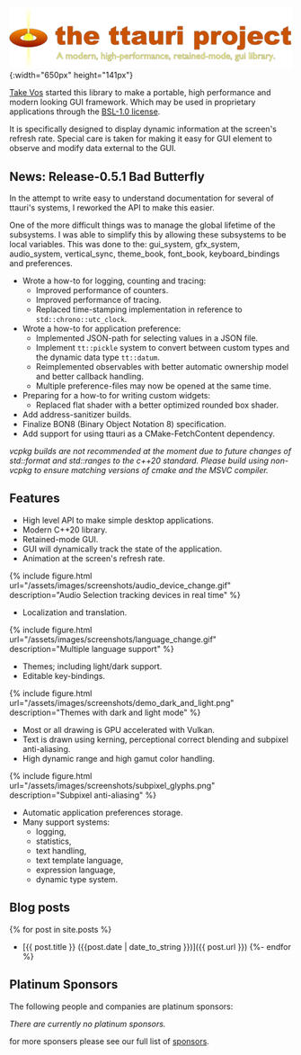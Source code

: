 
![the ttauri project: A modern, high-performance, retained-mode, gui library](/assets/images/logos/ttauri-logo-1300x282.png){:width="650px" height="141px"}

[Take Vos](https://github.com/takev/) started this library to make a portable,
high performance and modern looking GUI framework. Which may be used in
proprietary applications through the [BSL-1.0 license](https://opensource.org/licenses/BSL-1.0).

It is specifically designed to display dynamic information at the screen's
refresh rate. Special care is taken for making it easy for GUI element to
observe and modify data external to the GUI.

News: Release-0.5.1 Bad Butterfly
---------------------------------

In the attempt to write easy to understand documentation for several of
ttauri's systems, I reworked the API to make this easier.

One of the more difficult things was to manage the global lifetime of the
subsystems. I was able to simplify this by allowing these subsystems to be
local variables. This was done to the: gui\_system, gfx\_system, audio\_system,
vertical\_sync, theme\_book, font\_book, keyboard\_bindings and preferences.
   
 * Wrote a how-to for logging, counting and tracing:
   - Improved performance of counters.
   - Improved performance of tracing.
   - Replaced time-stamping implementation in reference to `std::chrono::utc_clock`.
 * Wrote a how-to for application preference:
   - Implemented JSON-path for selecting values in a JSON file.
   - Implement `tt::pickle` system to convert between custom types and
     the dynamic data type `tt::datum`.
   - Reimplemented observables with better automatic ownership model and
     better callback handling.
   - Multiple preference-files may now be opened at the same time.
 * Preparing for a how-to for writing custom widgets:
   - Replaced flat shader with a better optimized rounded box shader.
 * Add address-sanitizer builds.
 * Finalize BON8 (Binary Object Notation 8) specification.
 * Add support for using ttauri as a CMake-FetchContent dependency. 

_vcpkg builds are not recommended at the moment due to future
changes of std::format and std::ranges to the c++20 standard.
Please build using non-vcpkg to ensure matching versions of cmake
and the MSVC compiler._

Features
--------

 - High level API to make simple desktop applications.
 - Modern C++20 library.
 - Retained-mode GUI.
 - GUI will dynamically track the state of the application.
 - Animation at the screen's refresh rate.

{% include figure.html url="/assets/images/screenshots/audio_device_change.gif" description="Audio Selection tracking devices in real time" %}

 - Localization and translation.

{% include figure.html url="/assets/images/screenshots/language_change.gif" description="Multiple language support" %}

 - Themes; including light/dark support.
 - Editable key-bindings.

{% include figure.html url="/assets/images/screenshots/demo_dark_and_light.png" description="Themes with dark and light mode" %}

 - Most or all drawing is GPU accelerated with Vulkan.
 - Text is drawn using kerning, perceptional correct blending and subpixel anti-aliasing.
 - High dynamic range and high gamut color handling.

{% include figure.html url="/assets/images/screenshots/subpixel_glyphs.png" description="Subpixel anti-aliasing" %}

 - Automatic application preferences storage.
 - Many support systems:
   + logging,
   + statistics,
   + text handling,
   + text template language,
   + expression language,
   + dynamic type system.

Blog posts
----------
{% for post in site.posts %}
 - [{{ post.title }} ({{post.date | date_to_string }})]({{ post.url }})
{%- endfor %}

Platinum Sponsors
-----------------

The following people and companies are platinum sponsors:

_There are currently no platinum sponsors._

for more sponsers please see our full list of [sponsors](sponsors.md).

